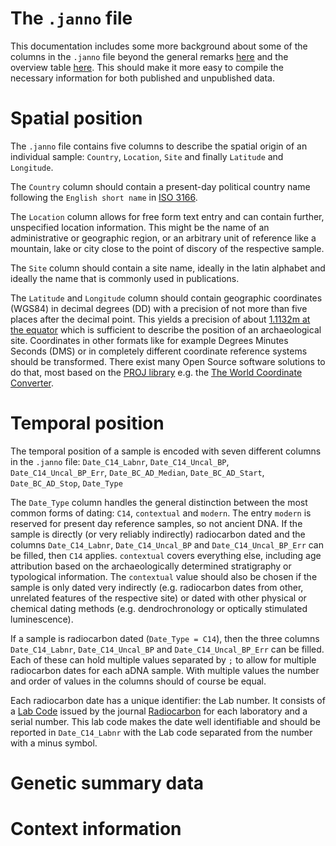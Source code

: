 # The `.janno` file 

This documentation includes some more background about some of the columns in the `.janno` file beyond the general remarks [here](https://github.com/poseidon-framework/poseidon2-schema#the-xjanno-file-mandatory) and the overview table [here](https://github.com/poseidon-framework/poseidon2-schema/blob/master/janno_columns.tsv). This should make it more easy to compile the necessary information for both published and unpublished data.

# Spatial position

The `.janno` file contains five columns to describe the spatial origin of an individual sample:  `Country`, `Location`, `Site` and finally `Latitude` and `Longitude`. 

The `Country` column should contain a present-day political country name following the `English short name` in [ISO 3166](https://www.iso.org/iso-3166-country-codes.html). 

The `Location` column allows for free form text entry and can contain further, unspecified location information. This might be the name of an administrative or geographic region, or an arbitrary unit of reference like a mountain, lake or city close to the point of discory of the respective sample.

The `Site` column should contain a site name, ideally in the latin alphabet and ideally the name that is commonly used in publications.

The `Latitude` and `Longitude` column should contain geographic coordinates (WGS84) in decimal degrees (DD) with a precision of not more than five places after the decimal point. This yields a precision of about [1.1132m at the equator](https://en.wikipedia.org/wiki/Decimal_degrees) which is sufficient to describe the position of an archaeological site. Coordinates in other formats like for example Degrees Minutes Seconds (DMS) or in completely different coordinate reference systems should be transformed. There exist many Open Source software solutions to do that, most based on the [PROJ library](https://proj.org/index.html) e.g. the [The World Coordinate Converter](https://twcc.fr/en/#).

# Temporal position

The temporal position of a sample is encoded with seven different columns in the `.janno` file: 
`Date_C14_Labnr`, `Date_C14_Uncal_BP`, `Date_C14_Uncal_BP_Err`, `Date_BC_AD_Median`, `Date_BC_AD_Start`, `Date_BC_AD_Stop`, `Date_Type`

The `Date_Type` column handles the general distinction between the most common forms of dating: `C14`, `contextual` and `modern`. The entry `modern` is reserved for present day reference samples, so not ancient DNA. If the sample is directly (or very reliably indirectly) radiocarbon dated and the columns `Date_C14_Labnr`, `Date_C14_Uncal_BP` and `Date_C14_Uncal_BP_Err` can be filled, then `C14` applies. `contextual` covers everything else, including age attribution based on the archaeologically determined stratigraphy or typological information. The `contextual` value should also be chosen if the sample is only dated very indirectly (e.g. radiocarbon dates from other, unrelated features of the respective site) or dated with other physical or chemical dating methods (e.g. dendrochronology or optically stimulated luminescence).

If a sample is radiocarbon dated (`Date_Type = C14`), then the three columns `Date_C14_Labnr`, `Date_C14_Uncal_BP` and `Date_C14_Uncal_BP_Err` can be filled. Each of these can hold multiple values separated by `;` to allow for multiple radiocarbon dates for each aDNA sample. With multiple values the number and order of values in the columns should of course be equal.

Each radiocarbon date has a unique identifier: the Lab number. It consists of a [Lab Code](http://www.radiocarbon.org/Info/labcodes.html) issued by the journal [Radiocarbon](https://www.cambridge.org/core/journals/radiocarbon) for each laboratory and a serial number. This lab code makes the date well identifiable and should be reported in `Date_C14_Labnr` with the Lab code separated from the number with a minus symbol.



# Genetic summary data

# Context information

